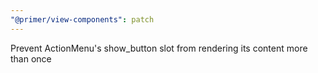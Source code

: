 ```yaml
---
"@primer/view-components": patch
---
```


Prevent ActionMenu's show_button slot from rendering its content more than once
